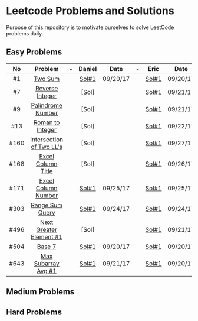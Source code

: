 # Leetcode Problems and Solutions

Purpose of this repository is to motivate ourselves to solve LeetCode problems daily.


## Easy Problems

| No |Problem| - |Daniel| Date | - | Eric | Date | - | Arafat | Date |
|:--:|:-----:|:-:|:----:|:----:|:-:|:----:|:----:|:-:|:------:|:----:|
|#1|[Two Sum](https://leetcode.com/problems/two-sum/description/)||[Sol#1](./001.TwoSum/Daniel.java)|09/20/17||[Sol#1](./001.TwoSum/Eric.java)|09/20/17||[Sol]||
|#7|[Reverse Integer](https://leetcode.com/problems/reverse-integer/description/)||[Sol]|||[Sol#1](./007.ReverseInteger/Eric.java)|09/21/17||[Sol]||
|#9|[Palindrome Number](https://leetcode.com/problems/palindrome-number/description/)||[Sol]|||[Sol#1](./009.PalindromeNumber/Eric.java)|09/21/17||[Sol]||
|#13|[Roman to Integer](https://leetcode.com/problems/roman-to-integer/description/)||[Sol]|||[Sol#1](./013.RomanToInteger/Eric.java)|09/22/17||[Sol]||
|#160|[Intersection of Two LL's](https://leetcode.com/problems/intersection-of-two-linked-lists/description/)||[Sol]|||[Sol#1](./160.IntersectionTwoLL/Eric.java)|09/27/17||[Sol]||
|#168|[Excel Column Title](https://leetcode.com/problems/excel-sheet-column-title/description/)||[Sol]|||[Sol#1](./168.ExcelSheetColumnTitle/Eric.java)|09/26/17||[Sol]||
|#171|[Excel Column Number](https://leetcode.com/problems/excel-sheet-column-number/description/)||[Sol#1](./171.ExcelSheetColumnNo/Daniel.java)|09/25/17||[Sol#1](./171.ExcelSheetColumnNo/Eric.java)|09/25/17||[Sol]||
|#303|[Range Sum Query](https://leetcode.com/problems/range-sum-query-immutable/description/)||[Sol#1](./303.RangeSumQueryImmutable/Daniel.java)|09/24/17||[Sol#1](./303.RangeSumQueryImmutable/Eric.java)|09/24/17||[Sol]||
|#496|[Next Greater Element #1](https://leetcode.com/problems/next-greater-element-i/description/)||[Sol]|||[Sol#1](./496.NextGreaterElement1/Eric.java)|09/21/17||[Sol]||
|#504|[Base 7](https://leetcode.com/problems/base-7/description/)||[Sol#1](./504.Base7/Daniel.java)|09/20/17||[Sol#1](./504.Base7/Eric.java)|09/20/17||[Sol]||
|#643|[Max Subarray Avg #1](https://leetcode.com/problems/maximum-average-subarray-i/description/)||[Sol#1](./643.MaxSubarrayAvg1/Daniel.java)|09/21/17||[Sol#1](./643.MaxSubarrayAvg1/Eric.java)|09/20/17||[Sol]||

## Medium Problems

## Hard Problems
